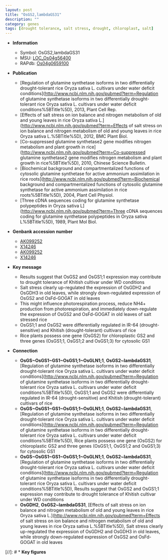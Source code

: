 ```yaml
---
layout: post
title: "OsGS2,lambdaGS31"
description: ""
category: genes
tags: [drought tolerance, salt stress, drought, chloroplast, salt]
---
```


* **Information**  
    + Symbol: OsGS2,lambdaGS31  
    + MSU: [LOC_Os04g56400](http://rice.plantbiology.msu.edu/cgi-bin/ORF_infopage.cgi?orf=LOC_Os04g56400)  
    + RAPdb: [Os04g0659100](http://rapdb.dna.affrc.go.jp/viewer/gbrowse_details/irgsp1?name=Os04g0659100)  

* **Publication**  
    + [Regulation of glutamine synthetase isoforms in two differentially drought-tolerant rice Oryza sativa L. cultivars under water deficit conditions](http://www.ncbi.nlm.nih.gov/pubmed?term=Regulation of glutamine synthetase isoforms in two differentially drought-tolerant rice Oryza sativa L. cultivars under water deficit conditions%5BTitle%5D), 2013, Plant Cell Rep.
    + [Effects of salt stress on ion balance and nitrogen metabolism of old and young leaves in rice Oryza sativa L.](http://www.ncbi.nlm.nih.gov/pubmed?term=Effects of salt stress on ion balance and nitrogen metabolism of old and young leaves in rice Oryza sativa L.%5BTitle%5D), 2012, BMC Plant Biol.
    + [Co-suppressed glutamine synthetase2 gene modifies nitrogen metabolism and plant growth in rice](http://www.ncbi.nlm.nih.gov/pubmed?term=Co-suppressed glutamine synthetase2 gene modifies nitrogen metabolism and plant growth in rice%5BTitle%5D), 2010, Chinese Science Bulletin.
    + [Biochemical background and compartmentalized functions of cytosolic glutamine synthetase for active ammonium assimilation in rice roots](http://www.ncbi.nlm.nih.gov/pubmed?term=Biochemical background and compartmentalized functions of cytosolic glutamine synthetase for active ammonium assimilation in rice roots%5BTitle%5D), 2004, Plant Cell Physiol.
    + [Three cDNA sequences coding for glutamine synthetase polypeptides in Oryza sativa L](http://www.ncbi.nlm.nih.gov/pubmed?term=Three cDNA sequences coding for glutamine synthetase polypeptides in Oryza sativa L%5BTitle%5D), 1989, Plant Mol Biol.

* **Genbank accession number**  
    + [AK099252](http://www.ncbi.nlm.nih.gov/nuccore/AK099252)
    + [X14246](http://www.ncbi.nlm.nih.gov/nuccore/X14246)
    + [AK099252](http://www.ncbi.nlm.nih.gov/nuccore/AK099252)
    + [X14246](http://www.ncbi.nlm.nih.gov/nuccore/X14246)

* **Key message**  
    + Results suggest that OsGS2 and OsGS1;1 expression may contribute to drought tolerance of Khitish cultivar under WD conditions
    + Salt stress clearly up-regulated the expression of OsGDH2 and OsGDH3 in old leaves, while strongly down-regulated expression of OsGS2 and OsFd-GOGAT in old leaves
    + This might influence photorespiration process, reduce NH4+ production from photorespiration, and immediately down-regulate the expression of OsGS2 and OsFd-GOGAT in old leaves of salt stressed rice
    + OsGS1;1 and OsGS2 were differentially regulated in IR-64 (drought-sensitive) and Khitish (drought-tolerant) cultivars of rice
    + Rice plants possess one gene (OsGS2) for chloroplastic GS2 and three genes (OsGS1;1, OsGS1;2 and OsGS1;3) for cytosolic GS1

* **Connection**  
    + __OsGS~OsGS1~GS1~OsGS1;1~OsGLN1;1__, __OsGS2~lambdaGS31__, [Regulation of glutamine synthetase isoforms in two differentially drought-tolerant rice Oryza sativa L. cultivars under water deficit conditions](http://www.ncbi.nlm.nih.gov/pubmed?term=Regulation of glutamine synthetase isoforms in two differentially drought-tolerant rice Oryza sativa L. cultivars under water deficit conditions%5BTitle%5D), OsGS1;1 and OsGS2 were differentially regulated in IR-64 (drought-sensitive) and Khitish (drought-tolerant) cultivars of rice
    + __OsGS~OsGS1~GS1~OsGS1;1~OsGLN1;1__, __OsGS2~lambdaGS31__, [Regulation of glutamine synthetase isoforms in two differentially drought-tolerant rice Oryza sativa L. cultivars under water deficit conditions](http://www.ncbi.nlm.nih.gov/pubmed?term=Regulation of glutamine synthetase isoforms in two differentially drought-tolerant rice Oryza sativa L. cultivars under water deficit conditions%5BTitle%5D), Rice plants possess one gene (OsGS2) for chloroplastic GS2 and three genes (OsGS1;1, OsGS1;2 and OsGS1;3) for cytosolic GS1
    + __OsGS~OsGS1~GS1~OsGS1;1~OsGLN1;1__, __OsGS2~lambdaGS31__, [Regulation of glutamine synthetase isoforms in two differentially drought-tolerant rice Oryza sativa L. cultivars under water deficit conditions](http://www.ncbi.nlm.nih.gov/pubmed?term=Regulation of glutamine synthetase isoforms in two differentially drought-tolerant rice Oryza sativa L. cultivars under water deficit conditions%5BTitle%5D), Results suggest that OsGS2 and OsGS1;1 expression may contribute to drought tolerance of Khitish cultivar under WD conditions
    + __OsGDH2__, __OsGS2~lambdaGS31__, [Effects of salt stress on ion balance and nitrogen metabolism of old and young leaves in rice Oryza sativa L.](http://www.ncbi.nlm.nih.gov/pubmed?term=Effects of salt stress on ion balance and nitrogen metabolism of old and young leaves in rice Oryza sativa L.%5BTitle%5D), Salt stress clearly up-regulated the expression of OsGDH2 and OsGDH3 in old leaves, while strongly down-regulated expression of OsGS2 and OsFd-GOGAT in old leaves

[//]: # * **Key figures**  


